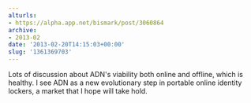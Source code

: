 ```yaml
---
alturls:
- https://alpha.app.net/bismark/post/3060864
archive:
- 2013-02
date: '2013-02-20T14:15:03+00:00'
slug: '1361369703'
---
```


Lots of discussion about ADN's viability both online and offline, which is healthy. I see ADN as a new evolutionary step in portable online identity lockers, a market that I hope will take hold.
